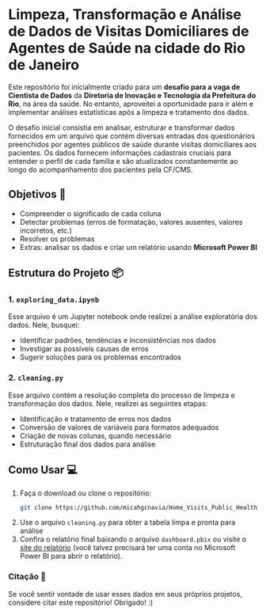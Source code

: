 # Limpeza, Transformação e Análise de Dados de Visitas Domiciliares de Agentes de Saúde na cidade do Rio de Janeiro

Este repositório foi inicialmente criado para um **desafio para a vaga de Cientista de Dados** da **Diretoria de Inovação e Tecnologia da Prefeitura do Rio**, na área da saúde. No entanto, aproveitei a oportunidade para ir além e implementar análises estatísticas após a limpeza e tratamento dos dados.

O desafio inicial consistia em analisar, estruturar e transformar dados fornecidos em um arquivo que contém diversas entradas dos questionários preenchidos por agentes públicos de saúde durante visitas domiciliares aos pacientes. Os dados fornecem informações cadastrais cruciais para entender o perfil de cada família e são atualizados constantemente ao longo do acompanhamento dos pacientes pela CF/CMS.

## Objetivos 🎯

- Compreender o significado de cada coluna
- Detectar problemas (erros de formatação, valores ausentes, valores incorretos, etc.)
- Resolver os problemas
- Extras: analisar os dados e criar um relatório usando **Microsoft Power BI**

## Estrutura do Projeto 📦

### 1. **`exploring_data.ipynb`**
Esse arquivo é um Jupyter notebook onde realizei a análise exploratória dos dados. Nele, busquei:
- Identificar padrões, tendências e inconsistências nos dados
- Investigar as possíveis causas de erros
- Sugerir soluções para os problemas encontrados

### 2. **`cleaning.py`**
Esse arquivo contém a resolução completa do processo de limpeza e transformação dos dados. Nele, realizei as seguintes etapas:
- Identificação e tratamento de erros nos dados
- Conversão de valores de variáveis para formatos adequados
- Criação de novas colunas, quando necessário
- Estruturação final dos dados para análise

## Como Usar 💻

1. Faça o download ou clone o repositório:
   ```bash
   git clone https://github.com/micahgcnavia/Home_Visits_Public_Health_RJ.git
   ```
2. Use o arquivo `cleaning.py` para obter a tabela limpa e pronta para análise
3. Confira o relatório final baixando o arquivo `dashboard.pbix` ou visite o [site do relatório](https://app.powerbi.com/reportEmbed?reportId=d145b337-32d0-4f60-bd09-98865e847c13&autoAuth=true&ctid=8a425f8e-ceea-4039-8816-b9cb7af9f4cd) (você talvez precisará ter uma conta no Microsoft Power BI para abrir o relatório).

### Citação 📰

Se você sentir vontade de usar esses dados em seus próprios projetos, considere citar este repositório! Obrigado! :)

